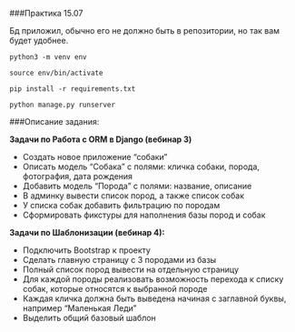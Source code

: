 ###Практика 15.07

Бд приложил, обычно его не должно быть в репозитории, но так вам будет удобнее.

```
python3 -m venv env

source env/bin/activate

pip install -r requirements.txt

python manage.py runserver
```


###Описание задания:

**Задачи по Работа с ORM в Django (вебинар 3)**

- Создать новое приложение “собаки”
- Описать модель “Собака” с полями: кличка собаки, порода, фотография, дата рождения
- Добавить модель “Порода” с полями: название, описание
- В админку вывести список пород, а также список собак
- У списка собак добавить фильтрацию по породам
- Сформировать фикстуры для наполнения базы пород и собак

**Задачи по Шаблонизации (вебинар 4):**

- Подключить Bootstrap к проекту
- Сделать главную страницу с 3 породами из базы
- Полный список пород вывести на отдельную страницу
- Для каждой породы реализовать возможность перехода к списку собак, которые относятся к выбранной породе
- Каждая кличка должна быть выведена начиная с заглавной буквы, например “Маленькая Леди”
- Выделить общий базовый шаблон
